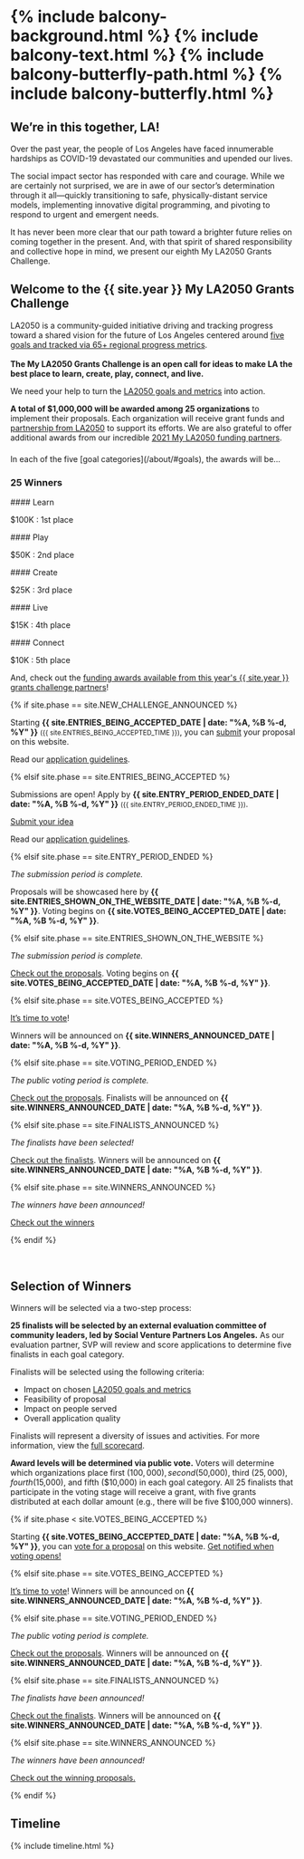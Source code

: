 <h1 class="home-intro">
  {% include balcony-background.html %}
  {% include balcony-text.html %}
  {% include balcony-butterfly-path.html %}
  {% include balcony-butterfly.html %}
</h1>
<style>
  main > h1:first-child {
    margin-top: 0;
    padding-top: 0;
    padding-bottom: 4.5rem;
  }
  main > h1:first-child svg {
    padding: unset;
    border-radius: unset;
    width: unset;
    height: unset;
    background: unset;
    color: unset;
    margin-top: unset;
  }
  main > .home-intro {
    display: grid;
  }
  main > .home-intro > * {
    grid-column: 1 / -1;
    grid-row: 1 / -1;
    justify-self: center;
    align-self: center;
  }
  main > .home-intro svg {
    width: 100%;
    height: auto;
  }
  @media (min-width: 60em) {
    main > .home-intro {
      padding-right: 4.5rem !important;
      padding-left: 7.5rem !important;
    }
  }
</style>


<h2>
 We’re in this <span class="avoid-break">together, LA!</span>
</h2>

Over the past year, the people of Los Angeles have faced innumerable hardships as COVID-19 devastated our communities and upended our lives. 

The social impact sector has responded with care and courage. While we are certainly not surprised, we are in awe of our sector’s determination through it all—quickly transitioning to safe, physically-distant service models, implementing innovative digital programming, and pivoting to respond to urgent and emergent needs.

It has never been more clear that our path toward a brighter future relies on coming together in the present. And, with that spirit of shared responsibility and collective hope in mind, we present our eighth My LA2050 Grants Challenge.


<h2>
  Welcome to the
  <span class="avoid-break">{{ site.year }} My LA2050</span>
  <span class="avoid-break">Grants Challenge</span>
</h2>

LA2050 is a community-guided initiative driving and tracking progress toward a shared vision for the future of Los Angeles centered around [five goals and tracked via 65+ regional progress metrics](/about/#goals). <br /><br /><strong>The My LA2050 Grants Challenge is an open call for ideas to make LA the best place to learn, create, play, connect, and live.</strong>

We need your help to turn the [LA2050 goals and metrics](/about/#goals) into action.

<strong>A total of $1,000,000 will be awarded among 25 organizations</strong> to implement their proposals. Each organization will receive grant funds and [partnership from LA2050](/about/#la2050-partnership) to support its efforts. We are also grateful to offer additional awards from our incredible [2021 My LA2050 funding partners](https://challenge.la2050.org/partners/).

<p markdown="1" style="margin-top: 1.5em; margin-bottom: 0;">In each of the five [goal categories](/about/#goals), the awards will be…</p>

<section class="awards" markdown="1">

### 25 Winners

<section class="blueberry" markdown="1">
#### Learn

$100K
: 1st place

</section>

<section class="strawberry" markdown="1">
#### Play

$50K
: 2nd place

</section>

<section class="banana" markdown="1">
#### Create

$25K
: 3rd place

</section>

<section class="lime" markdown="1">
#### Live

$15K
: 4th place

</section>

<section class="tangerine" markdown="1">
#### Connect

$10K
: 5th place
</section>

</section>

And, check out the [funding awards available from this year's {{ site.year }} grants challenge partners](/partners/)!

{% if site.phase == site.NEW_CHALLENGE_ANNOUNCED %}

Starting **{{ site.ENTRIES_BEING_ACCEPTED_DATE | date: "%A, %B %-d, %Y" }}** <small>({{ site.ENTRIES_BEING_ACCEPTED_TIME }})</small>, you can <a href="/submit/#guidelines">submit</a> your proposal on this website.

Read our <a href="/submit/#guidelines">application guidelines</a>.

{% elsif site.phase == site.ENTRIES_BEING_ACCEPTED %}

Submissions are open! Apply by <strong>{{ site.ENTRY_PERIOD_ENDED_DATE | date: "%A, %B %-d, %Y" }}</strong> <small>({{ site.ENTRY_PERIOD_ENDED_TIME }})</small>.

<p class="action">
  <a href="{{ site.submission_url }}">Submit your idea</a>
</p>

Read our <a href="/submit/#guidelines">application guidelines</a>.

{% elsif site.phase == site.ENTRY_PERIOD_ENDED %}

<p>
  <em>The submission period is complete.</em>
</p>
<p>
  Proposals will be showcased here by <strong>{{ site.ENTRIES_SHOWN_ON_THE_WEBSITE_DATE | date: "%A, %B %-d, %Y" }}</strong>. 
  Voting begins on
  <span class="avoid-break">
    <strong>{{ site.VOTES_BEING_ACCEPTED_DATE | date: "%A, %B %-d, %Y" }}</strong>.
  </span>
</p>

{% elsif site.phase == site.ENTRIES_SHOWN_ON_THE_WEBSITE %}

<p>
  <em>The submission period is complete.</em>
</p>
<p>
  <a href="/entries/">Check out the proposals</a>.
  Voting begins on
  <span class="avoid-break">
    <strong>{{ site.VOTES_BEING_ACCEPTED_DATE | date: "%A, %B %-d, %Y" }}</strong>.
  </span>
</p>

{% elsif site.phase == site.VOTES_BEING_ACCEPTED %}

<p>
  <a href="/vote/">It’s time to vote</a>!
  
  Winners will be announced on 
  <span class="avoid-break">
    <strong>{{ site.WINNERS_ANNOUNCED_DATE | date: "%A, %B %-d, %Y" }}</strong>.
  </span>
</p>

{% elsif site.phase == site.VOTING_PERIOD_ENDED %}

<p>
  <em>The public voting period is complete.</em>
</p>
<p>
  <a href="/entries/">Check out the proposals</a>.
  Finalists will be announced on 
  <span class="avoid-break">
    <strong>{{ site.WINNERS_ANNOUNCED_DATE | date: "%A, %B %-d, %Y" }}</strong>.
  </span>
</p>

{% elsif site.phase == site.FINALISTS_ANNOUNCED %}

<p><em>The finalists have been selected!</em></p>
<p>
  <a href="/finalists/">Check out the finalists</a>.
  Winners will be announced on 
  <span class="avoid-break">
    <strong>{{ site.WINNERS_ANNOUNCED_DATE | date: "%A, %B %-d, %Y" }}</strong>.
  </span>
</p>

{% elsif site.phase == site.WINNERS_ANNOUNCED %}

<p><em>The winners have been announced!</em></p>
<p><a href="/winners/">Check out the winners</a></p>

{% endif %}


<br />

## Selection of Winners

Winners will be selected via a two-step process:

**25 finalists will be selected by an external evaluation committee of community leaders, led by Social Venture Partners Los Angeles.** As our evaluation partner, SVP will review and score applications to determine five finalists in each goal category.

Finalists will be selected using the following criteria:

* Impact on chosen [LA2050 goals and metrics](/about/#goals)
* Feasibility of proposal
* Impact on people served
* Overall application quality

Finalists will represent a diversity of issues and activities. For more information, view the [full scorecard](https://drive.google.com/drive/folders/1sKLxEqY0AMN1xpwgTKUIv-6d03puPkm4).

**Award levels will be determined via public vote.** Voters will determine which organizations place first ($100,000), second ($50,000), third ($25,000), fourth ($15,000), and fifth ($10,000) in each goal category. All 25 finalists that participate in the voting stage will receive a grant, with five grants distributed at each dollar amount (e.g., there will be five $100,000 winners).

{% if site.phase < site.VOTES_BEING_ACCEPTED %}

Starting <strong>{{ site.VOTES_BEING_ACCEPTED_DATE | date: "%A, %B %-d, %Y" }}</strong>, you can [vote for a proposal](/vote/) on this website. <a href="{{ site.mailing_list_url }}">Get notified when voting opens!</a>

{% elsif site.phase == site.VOTES_BEING_ACCEPTED %}

<p>
  <a href="/vote/">It’s time to vote</a>!
  Winners will be announced on 
  <span class="avoid-break">
    <strong>{{ site.WINNERS_ANNOUNCED_DATE | date: "%A, %B %-d, %Y" }}</strong>.
  </span>
</p>

{% elsif site.phase == site.VOTING_PERIOD_ENDED %}

<p>
  <em>The public voting period is complete.</em>
</p>
<p>
  <a href="/entries/">Check out the proposals</a>.
  Winners will be announced on 
  <span class="avoid-break">
    <strong>{{ site.WINNERS_ANNOUNCED_DATE | date: "%A, %B %-d, %Y" }}</strong>.
  </span>
</p>

{% elsif site.phase == site.FINALISTS_ANNOUNCED %}

<p><em>The finalists have been announced!</em></p>
<p>
  <a href="/finalists/">Check out the finalists</a>.
  Winners will be announced on 
  <span class="avoid-break">
    <strong>{{ site.WINNERS_ANNOUNCED_DATE | date: "%A, %B %-d, %Y" }}</strong>.
  </span>
</p>

{% elsif site.phase == site.WINNERS_ANNOUNCED %}

<p><em>The winners have been announced!</em></p>
<p><a href="/winners/">Check out the winning proposals.</a></p>

{% endif %}

<section class="standard-section timeline" id="dates"><div markdown="1">

<style>
  /* SHIM: Balance space above/below timeline */
  main > .timeline {
    margin-top: 6em !important;
    padding-bottom: 6em;
  }
  @media (min-width: 40em) {
    main > .timeline {
      margin-top: 1.5em !important;
      padding-bottom: 9em;
    }
  }
</style>

<h2>Timeline</h2>

{% include timeline.html %}


</div></section>
